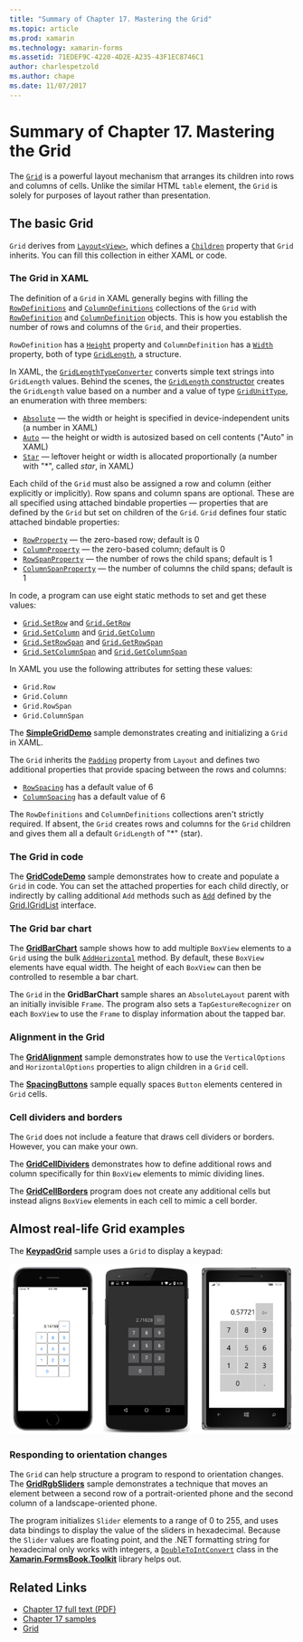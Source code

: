 ```yaml
---
title: "Summary of Chapter 17. Mastering the Grid"
ms.topic: article
ms.prod: xamarin
ms.technology: xamarin-forms
ms.assetid: 71EDEF9C-4220-4D2E-A235-43F1EC8746C1
author: charlespetzold
ms.author: chape
ms.date: 11/07/2017
---
```


# Summary of Chapter 17. Mastering the Grid

The [`Grid`](https://developer.xamarin.com/api/type/Xamarin.Forms.Grid/) is a powerful layout mechanism that arranges its children into rows and columns of cells. Unlike the similar HTML `table` element, the `Grid` is solely for purposes of layout rather than presentation.

## The basic Grid

`Grid` derives from [`Layout<View>`](https://developer.xamarin.com/api/type/Xamarin.Forms.Layout%3CT%3E/), which defines a [`Children`](https://developer.xamarin.com/api/property/Xamarin.Forms.Layout%3CT%3E.Children/) property that `Grid` inherits. You can fill this collection in either XAML or code.

### The Grid in XAML

The definition of a `Grid` in XAML generally begins with filling the [`RowDefinitions`](https://developer.xamarin.com/api/property/Xamarin.Forms.Grid.RowDefinitions/) and [`ColumnDefinitions`](https://developer.xamarin.com/api/property/Xamarin.Forms.Grid.ColumnDefinitions/) collections of the `Grid` with [`RowDefinition`](https://developer.xamarin.com/api/type/Xamarin.Forms.RowDefinition/) and [`ColumnDefinition`](https://developer.xamarin.com/api/type/Xamarin.Forms.ColumnDefinition/) objects. This is how you establish the number of rows and columns of the `Grid`, and their properties.

`RowDefinition` has a [`Height`](https://developer.xamarin.com/api/property/Xamarin.Forms.RowDefinition.Height/) property and `ColumnDefinition` has a [`Width`](https://developer.xamarin.com/api/property/Xamarin.Forms.ColumnDefinition.Width/) property, both of type [`GridLength`](https://developer.xamarin.com/api/type/Xamarin.Forms.GridLength/), a structure.

In XAML, the [`GridLengthTypeConverter`](https://developer.xamarin.com/api/type/Xamarin.Forms.GridLengthTypeConverter/) converts simple text strings into `GridLength` values. Behind the scenes, the [`GridLength` constructor](https://developer.xamarin.com/api/constructor/Xamarin.Forms.GridLength.GridLength/p/System.Double/Xamarin.Forms.GridUnitType/) creates the `GridLength` value based on a number and a value of type [`GridUnitType`](https://developer.xamarin.com/api/type/Xamarin.Forms.GridUnitType/), an enumeration with three members:

- [`Absolute`](https://developer.xamarin.com/api/field/Xamarin.Forms.GridUnitType.Absolute/) &#x2014; the width or height is specified in device-independent units (a number in XAML)
- [`Auto`](https://developer.xamarin.com/api/field/Xamarin.Forms.GridUnitType.Auto/) &#x2014; the height or width is autosized based on cell contents ("Auto" in XAML)
- [`Star`](https://developer.xamarin.com/api/field/Xamarin.Forms.GridUnitType.Star/) &#x2014; leftover height or width is allocated proportionally (a number with "\*", called *star*, in XAML)

Each child of the `Grid` must also be assigned a row and column (either explicitly or implicitly). Row spans and column spans are optional. These are all specified using attached bindable properties &#x2014; properties that are defined by the `Grid` but set on children of the `Grid`. `Grid` defines four static attached bindable properties:

- [`RowProperty`](https://developer.xamarin.com/api/field/Xamarin.Forms.Grid.RowProperty/) &#x2014; the zero-based row; default is 0
- [`ColumnProperty`](https://developer.xamarin.com/api/field/Xamarin.Forms.Grid.ColumnProperty/) &#x2014; the zero-based column; default is 0
- [`RowSpanProperty`](https://developer.xamarin.com/api/field/Xamarin.Forms.Grid.RowSpanProperty/) &#x2014; the number of rows the child spans; default is 1
- [`ColumnSpanProperty`](https://developer.xamarin.com/api/field/Xamarin.Forms.Grid.ColumnSpanProperty/) &#x2014; the number of columns the child spans; default is 1

In code, a program can use eight static methods to set and get these values:

- [`Grid.SetRow`](https://developer.xamarin.com/api/member/Xamarin.Forms.Grid.SetRow/p/Xamarin.Forms.BindableObject/System.Int32/) and [`Grid.GetRow`](https://developer.xamarin.com/api/member/Xamarin.Forms.Grid.GetRow/p/Xamarin.Forms.BindableObject/)
- [`Grid.SetColumn`](https://developer.xamarin.com/api/member/Xamarin.Forms.Grid.SetColumn/p/Xamarin.Forms.BindableObject/System.Int32/) and [`Grid.GetColumn`](https://developer.xamarin.com/api/member/Xamarin.Forms.Grid.GetColumn/p/Xamarin.Forms.BindableObject/)
- [`Grid.SetRowSpan`](https://developer.xamarin.com/api/member/Xamarin.Forms.Grid.SetRowSpan/p/Xamarin.Forms.BindableObject/System.Int32/) and [`Grid.GetRowSpan`](https://developer.xamarin.com/api/member/Xamarin.Forms.Grid.GetRowSpan/p/Xamarin.Forms.BindableObject/)
- [`Grid.SetColumnSpan`](https://developer.xamarin.com/api/member/Xamarin.Forms.Grid.SetColumnSpan/p/Xamarin.Forms.BindableObject/System.Int32/) and [`Grid.GetColumnSpan`](https://developer.xamarin.com/api/member/Xamarin.Forms.Grid.GetColumnSpan/p/Xamarin.Forms.BindableObject/)

In XAML you use the following attributes for setting these values:

- `Grid.Row`
- `Grid.Column`
- `Grid.RowSpan`
- `Grid.ColumnSpan`

The [**SimpleGridDemo**](https://github.com/xamarin/xamarin-forms-book-samples/tree/master/Chapter17/SimpleGridDemo) sample demonstrates creating and initializing a `Grid` in XAML.

The `Grid` inherits the [`Padding`](https://developer.xamarin.com/api/property/Xamarin.Forms.Layout.Padding/) property from `Layout` and defines two additional properties that provide spacing between the rows and columns:

- [`RowSpacing`](https://developer.xamarin.com/api/property/Xamarin.Forms.Grid.RowSpacing/) has a default value of 6
- [`ColumnSpacing`](https://developer.xamarin.com/api/property/Xamarin.Forms.Grid.ColumnSpacing/) has a default value of 6

The `RowDefinitions` and `ColumnDefinitions` collections aren't strictly required. If absent, the `Grid` creates rows and columns for the `Grid` children and gives them all a default `GridLength` of "\*" (star).

### The Grid in code

The [**GridCodeDemo**](https://github.com/xamarin/xamarin-forms-book-samples/tree/master/Chapter17/GridCodeDemo) sample demonstrates how to create and populate a `Grid` in code. You can set the attached properties for each child directly, or indirectly by calling additional `Add` methods such as [`Add`](https://developer.xamarin.com/api/member/Xamarin.Forms.Grid+IGridList%3CT%3E.Add/p/Xamarin.Forms.View/System.Int32/System.Int32/System.Int32/System.Int32/) defined by the [Grid.IGridList<T>](https://developer.xamarin.com/api/type/Xamarin.Forms.Grid+IGridList%3CT%3E/) interface.

### The Grid bar chart

The [**GridBarChart**](https://github.com/xamarin/xamarin-forms-book-samples/tree/master/Chapter17/GridBarChart) sample shows how to add multiple `BoxView` elements to a `Grid` using the bulk [`AddHorizontal`](https://developer.xamarin.com/api/member/Xamarin.Forms.Grid+IGridList%3CT%3E.AddHorizontal/p/System.Collections.Generic.IEnumerable%7BXamarin.Forms.View%7D/) method. By default, these `BoxView` elements have equal width. The height of each `BoxView` can then be controlled to resemble a bar chart.

The `Grid` in the **GridBarChart** sample shares an `AbsoluteLayout` parent with an initially invisible `Frame`. The program also sets a `TapGestureRecognizer` on each `BoxView` to use the `Frame` to display information about the tapped bar.

### Alignment in the Grid

The [**GridAlignment**](https://github.com/xamarin/xamarin-forms-book-samples/tree/master/Chapter17/GridAlignment) sample demonstrates how to use the `VerticalOptions` and `HorizontalOptions` properties to align children in a `Grid` cell.

The [**SpacingButtons**](https://github.com/xamarin/xamarin-forms-book-samples/tree/master/Chapter17/SpacingButtons) sample equally spaces `Button` elements centered in `Grid` cells.

### Cell dividers and borders

The `Grid` does not include a feature that draws cell dividers or borders. However, you can make your own.

The [**GridCellDividers**](https://github.com/xamarin/xamarin-forms-book-samples/tree/master/Chapter17/GridCellDividers) demonstrates how to define additional rows and column specifically for thin `BoxView` elements to mimic dividing lines.

The [**GridCellBorders**](https://github.com/xamarin/xamarin-forms-book-samples/tree/master/Chapter17/GridCellBorders) program does not create any additional cells but instead aligns `BoxView` elements in each cell to mimic a cell border.

## Almost real-life Grid examples

The [**KeypadGrid**](https://github.com/xamarin/xamarin-forms-book-samples/tree/master/Chapter17/KeypadGrid) sample uses a `Grid` to display a keypad:

[![Triple screenshot of Keypad Grid](images/ch17fg12-small.png "Keypad Grid")](images/ch17fg12-large.png#lightbox "Keypad Grid")

### Responding to orientation changes

The `Grid` can help structure a program to respond to orientation changes. The
[**GridRgbSliders**](https://github.com/xamarin/xamarin-forms-book-samples/tree/master/Chapter17/GridRgbSliders) sample demonstrates a technique that moves an element between a second row of a portrait-oriented phone and the second column of a landscape-oriented phone.

The program initializes `Slider` elements to a range of 0 to 255, and uses data bindings to display the value of the sliders in hexadecimal. Because the `Slider` values are floating point, and the .NET formatting string for hexadecimal only works with integers, a [`DoubleToIntConvert`](https://github.com/xamarin/xamarin-forms-book-samples/blob/master/Libraries/Xamarin.FormsBook.Toolkit/Xamarin.FormsBook.Toolkit/DoubleToIntConverter.cs) class in the [**Xamarin.FormsBook.Toolkit**](https://github.com/xamarin/xamarin-forms-book-samples/tree/master/Libraries/Xamarin.FormsBook.Toolkit) library helps out.



## Related Links

- [Chapter 17 full text (PDF)](https://download.xamarin.com/developer/xamarin-forms-book/XamarinFormsBook-Ch17-Apr2016.pdf)
- [Chapter 17 samples](https://github.com/xamarin/xamarin-forms-book-samples/tree/master/Chapter17)
- [Grid](~/xamarin-forms/user-interface/layouts/grid.md)
